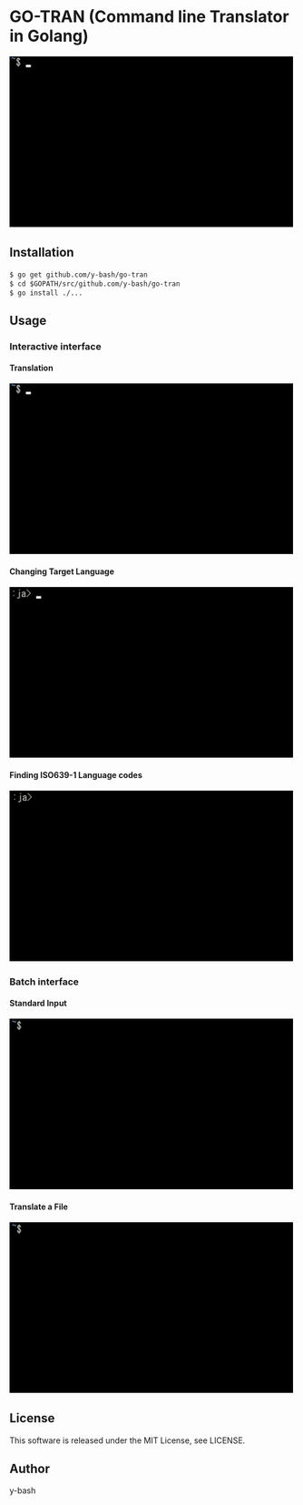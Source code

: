 # GO-TRAN (Command line Translator in Golang)

<img width="500" src="https://raw.githubusercontent.com/y-bash/go-tran/main/tran_1.gif">

## Installation

```
$ go get github.com/y-bash/go-tran
$ cd $GOPATH/src/github.com/y-bash/go-tran
$ go install ./...
```

## Usage

### Interactive interface

#### Translation

<img width="500" src="https://raw.githubusercontent.com/y-bash/go-tran/main/tran_1.gif">

#### Changing Target Language

<img width="500" src="https://raw.githubusercontent.com/y-bash/go-tran/main/tran_2.gif">

#### Finding ISO639-1 Language codes

<img width="500" src="https://raw.githubusercontent.com/y-bash/go-tran/main/tran_3.gif">

### Batch interface

#### Standard Input

<img width="500" src="https://raw.githubusercontent.com/y-bash/go-tran/main/tran_4.gif">

#### Translate a File

<img width="500" src="https://raw.githubusercontent.com/y-bash/go-tran/main/tran_5.gif">

## License

This software is released under the MIT License, see LICENSE.

## Author

y-bash

